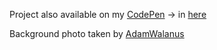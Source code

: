Project also available on my [CodePen](https://codepen.io/KamilSobierajDev/#) -> in [here](https://codepen.io/KamilSobierajDev/pen/rRbrYr)

Background photo taken by [AdamWalanus](https://www.adamwalanus.pl/2014/londynczycy/141018-1801-56.jpg)
